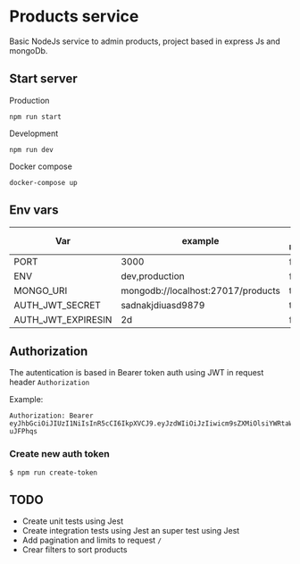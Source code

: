 # Products service
Basic NodeJs service to admin products, project based in express Js and mongoDb.

## Start server

Production
```
npm run start
```

Development
```
npm run dev
```
Docker compose
```
docker-compose up
```

## Env vars


| Var         | example     | # required |
|--------------|-----------|------------|
| PORT | 3000      | false       |
| ENV      | dev,production  | false       |
| MONGO_URI      | mongodb://localhost:27017/products  | true       |
| AUTH_JWT_SECRET      | sadnakjdiuasd9879  | true       |
| AUTH_JWT_EXPIRESIN      | 2d  | false       |


## Authorization
The autentication is based in Bearer token auth using JWT in request header `Authorization`

Example:
```
Authorization: Bearer eyJhbGciOiJIUzI1NiIsInR5cCI6IkpXVCJ9.eyJzdWIiOiJzIiwicm9sZXMiOlsiYWRtaW4iXSwic2NvcGVzIjpbInByb2R1Y3RzLmNyZWF0ZSIsInByb2R1Y3RzLmRlbGV0ZSJdLCJpYXQiOjE2MzkzMzUwNDZ9.Q3BmoCvihZXbw07cp9I_JSyZbGpFVdm2vdG-uJFPhqs
```

### Create new auth token

```
$ npm run create-token 
```

## TODO
 
- Create unit tests using Jest
- Create integration tests using Jest an super test using Jest
- Add pagination and limits to request `/` 
- Crear filters to sort products
